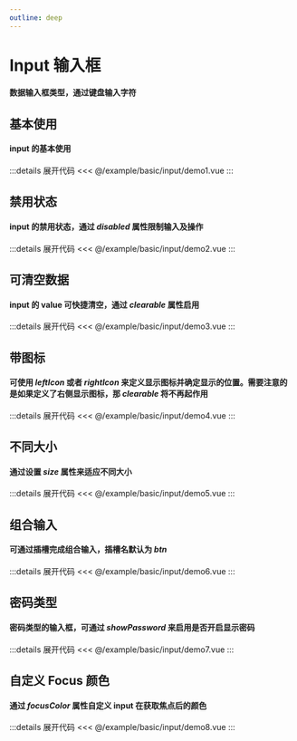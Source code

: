 ```yaml
---
outline: deep
---
```


# Input 输入框

#### 数据输入框类型，通过键盘输入字符


## 基本使用

#### input 的基本使用
<script  lang="ts"  setup>
import demo1 from '@/example/basic/input/demo1.vue'
import demo2 from '@/example/basic/input/demo2.vue'
import demo3 from '@/example/basic/input/demo3.vue'
import demo4 from '@/example/basic/input/demo4.vue'
import demo5 from '@/example/basic/input/demo5.vue'
import demo6 from '@/example/basic/input/demo6.vue'
import demo7 from '@/example/basic/input/demo7.vue'
import demo8 from '@/example/basic/input/demo8.vue'
</script>

<ClientOnly>
  <demo1 />
</ClientOnly>

:::details 展开代码
<<< @/example/basic/input/demo1.vue
:::

## 禁用状态

#### input 的禁用状态，通过 _disabled_ 属性限制输入及操作

<ClientOnly>
  <demo2 />
</ClientOnly>

:::details 展开代码
<<< @/example/basic/input/demo2.vue
:::

## 可清空数据

#### input 的 value 可快捷清空，通过 _clearable_ 属性启用


<ClientOnly>
  <demo3 />
</ClientOnly>

:::details 展开代码
<<< @/example/basic/input/demo3.vue
:::

## 带图标

#### 可使用 _leftIcon_ 或者 _rightIcon_ 来定义显示图标并确定显示的位置。需要注意的是如果定义了右侧显示图标，那 _clearable_ 将不再起作用


<ClientOnly>
  <demo4 />
</ClientOnly>

:::details 展开代码
<<< @/example/basic/input/demo4.vue
:::

## 不同大小

#### 通过设置 _size_ 属性来适应不同大小


<ClientOnly>
  <demo5 />
</ClientOnly>

:::details 展开代码
<<< @/example/basic/input/demo5.vue
:::

## 组合输入

#### 可通过插槽完成组合输入，插槽名默认为 _btn_

<ClientOnly>
  <demo6 />
</ClientOnly>

:::details 展开代码
<<< @/example/basic/input/demo6.vue
:::

## 密码类型

#### 密码类型的输入框，可通过 _showPassword_ 来启用是否开启显示密码

<ClientOnly>
  <demo7 />
</ClientOnly>

:::details 展开代码
<<< @/example/basic/input/demo7.vue
:::

## 自定义 Focus 颜色

#### 通过 _focusColor_ 属性自定义 input 在获取焦点后的颜色

<ClientOnly>
  <demo8 />
</ClientOnly>

:::details 展开代码
<<< @/example/basic/input/demo8.vue
:::
